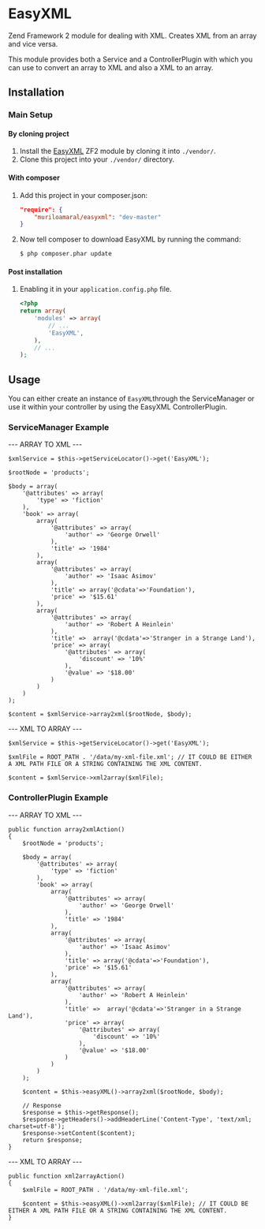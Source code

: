 EasyXML
============

Zend Framework 2 module for dealing with XML. Creates XML from an array and vice versa.

This module provides both a Service and a ControllerPlugin with which you can use to convert an array to XML and also a XML to an array.

Installation
------------

### Main Setup

#### By cloning project

1. Install the [EasyXML](https://github.com/muriloacs/EasyXML) ZF2 module
   by cloning it into `./vendor/`.
2. Clone this project into your `./vendor/` directory.

#### With composer

1. Add this project in your composer.json:

    ```json
    "require": {
        "muriloamaral/easyxml": "dev-master"
    }
    ```

2. Now tell composer to download EasyXML by running the command:

    ```bash
    $ php composer.phar update
    ```

#### Post installation

1. Enabling it in your `application.config.php` file.

    ```php
    <?php
    return array(
        'modules' => array(
            // ...
            'EasyXML',
        ),
        // ...
    );
    ```

Usage
-----
You can either create an instance of `EasyXML`through the ServiceManager or use it within your controller by using the EasyXML ControllerPlugin. 

### ServiceManager Example

--- ARRAY TO XML ---

    $xmlService = $this->getServiceLocator()->get('EasyXML');

    $rootNode = 'products';

    $body = array(
        '@attributes' => array(
            'type' => 'fiction'
        ),
        'book' => array(
            array(
                '@attributes' => array(
                    'author' => 'George Orwell'
                ),
                'title' => '1984'
            ),
            array(
                '@attributes' => array(
                    'author' => 'Isaac Asimov'
                ),
                'title' => array('@cdata'=>'Foundation'),
                'price' => '$15.61'
            ),
            array(
                '@attributes' => array(
                    'author' => 'Robert A Heinlein'
                ),
                'title' =>  array('@cdata'=>'Stranger in a Strange Land'),
                'price' => array(
                    '@attributes' => array(
                        'discount' => '10%'
                    ),
                    '@value' => '$18.00'
                )
            )
        )
    );

    $content = $xmlService->array2xml($rootNode, $body);


--- XML TO ARRAY ---

    $xmlService = $this->getServiceLocator()->get('EasyXML');

    $xmlFile = ROOT_PATH . '/data/my-xml-file.xml'; // IT COULD BE EITHER A XML PATH FILE OR A STRING CONTAINING THE XML CONTENT.

    $content = $xmlService->xml2array($xmlFile);



### ControllerPlugin Example

--- ARRAY TO XML ---
    
    public function array2xmlAction()
    {
        $rootNode = 'products';

        $body = array(
            '@attributes' => array(
                'type' => 'fiction'
            ),
            'book' => array(
                array(
                    '@attributes' => array(
                        'author' => 'George Orwell'
                    ),
                    'title' => '1984'
                ),
                array(
                    '@attributes' => array(
                        'author' => 'Isaac Asimov'
                    ),
                    'title' => array('@cdata'=>'Foundation'),
                    'price' => '$15.61'
                ),
                array(
                    '@attributes' => array(
                        'author' => 'Robert A Heinlein'
                    ),
                    'title' =>  array('@cdata'=>'Stranger in a Strange Land'),
                    'price' => array(
                        '@attributes' => array(
                            'discount' => '10%'
                        ),
                        '@value' => '$18.00'
                    )
                )
            )
        );

        $content = $this->easyXML()->array2xml($rootNode, $body);

        // Response
        $response = $this->getResponse();
        $response->getHeaders()->addHeaderLine('Content-Type', 'text/xml; charset=utf-8');
        $response->setContent($content);
        return $response;
    }


--- XML TO ARRAY ---

    public function xml2arrayAction()
    {
        $xmlFile = ROOT_PATH . '/data/my-xml-file.xml';

        $content = $this->easyXML()->xml2array($xmlFile); // IT COULD BE EITHER A XML PATH FILE OR A STRING CONTAINING THE XML CONTENT.
    }